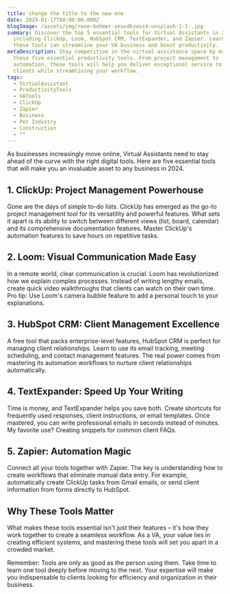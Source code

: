 ```yaml
---
title: change the title to the new one
date: 2019-01-17T00:00:00.000Z
blogImage: /assets/img/rene-bohmer-yeuvdkzwsz4-unsplash-1-1-.jpg
summary: Discover the top 5 essential tools for Virtual Assistants in 2024,
  including ClickUp, Loom, HubSpot CRM, TextExpander, and Zapier. Learn how
  these tools can streamline your VA business and boost productivity.
metaDescription: Stay competitive in the virtual assistance space by mastering
  these five essential productivity tools. From project management to
  automation, these tools will help you deliver exceptional service to your
  clients while streamlining your workflow.
tags:
  - VirtualAssistant
  - ProductivityTools
  - VATools
  - ClickUp
  - Zapier
  - Business
  - Pet Industry
  - Construction
  - ""
---
```

As businesses increasingly move online, Virtual Assistants need to stay ahead of the curve with the right digital tools. Here are five essential tools that will make you an invaluable asset to any business in 2024.

## 1. ClickUp: Project Management Powerhouse

Gone are the days of simple to-do lists. ClickUp has emerged as the go-to project management tool for its versatility and powerful features. What sets it apart is its ability to switch between different views (list, board, calendar) and its comprehensive documentation features. Master ClickUp's automation features to save hours on repetitive tasks.

## 2. Loom: Visual Communication Made Easy

In a remote world, clear communication is crucial. Loom has revolutionized how we explain complex processes. Instead of writing lengthy emails, create quick video walkthroughs that clients can watch on their own time. Pro tip: Use Loom's camera bubble feature to add a personal touch to your explanations.

## 3. HubSpot CRM: Client Management Excellence

A free tool that packs enterprise-level features, HubSpot CRM is perfect for managing client relationships. Learn to use its email tracking, meeting scheduling, and contact management features. The real power comes from mastering its automation workflows to nurture client relationships automatically.

## 4. TextExpander: Speed Up Your Writing

Time is money, and TextExpander helps you save both. Create shortcuts for frequently used responses, client instructions, or email templates. Once mastered, you can write professional emails in seconds instead of minutes. My favorite use? Creating snippets for common client FAQs.

## 5. Zapier: Automation Magic

Connect all your tools together with Zapier. The key is understanding how to create workflows that eliminate manual data entry. For example, automatically create ClickUp tasks from Gmail emails, or send client information from forms directly to HubSpot.

## Why These Tools Matter

What makes these tools essential isn't just their features – it's how they work together to create a seamless workflow. As a VA, your value lies in creating efficient systems, and mastering these tools will set you apart in a crowded market.

Remember: Tools are only as good as the person using them. Take time to learn one tool deeply before moving to the next. Your expertise will make you indispensable to clients looking for efficiency and organization in their business.
